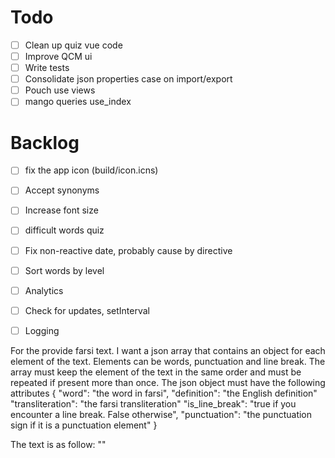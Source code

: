 # Todo
- [ ] Clean up quiz vue code
- [ ] Improve QCM ui
- [ ] Write tests
- [ ] Consolidate json properties case on import/export
- [ ] Pouch use views
- [ ] mango queries use_index

# Backlog
- [ ] fix the app icon (build/icon.icns)
- [ ] Accept synonyms
- [ ] Increase font size
- [ ] difficult words quiz
- [ ] Fix non-reactive date, probably cause by directive
- [ ] Sort words by level
- [ ] Analytics
- [ ] Check for updates, setInterval
- [ ] Logging


For the provide farsi text. I want a json array that contains an object for each element of the text.
Elements can be words, punctuation and line break. The array must keep the element of the text in the same order 
and must be repeated if present more than once.
The json object must have the following attributes
{
    "word": "the word in farsi",
    "definition": "the English definition"
    "transliteration": "the farsi transliteration"
    "is_line_break": "true if you encounter a line break. False otherwise",
    "punctuation": "the punctuation sign if it is a punctuation element"
}

The text is as follow:  ""




